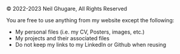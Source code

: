 © 2022-2023 Neil Ghugare, All Rights Reserved

You are free to use anything from my website except the following:

* My personal files (i.e. my CV, Posters, images, etc.)
* My projects and their associated files 
* Do not keep my links to my LinkedIn or Github when reusing
